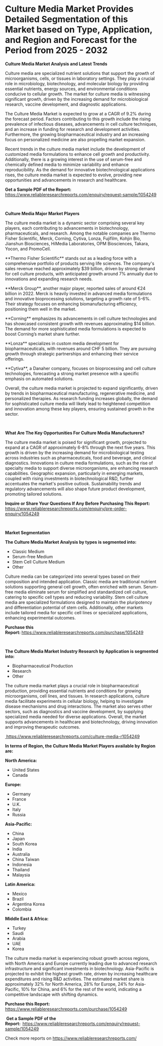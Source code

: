 <p><h1>Culture Media Market Provides Detailed Segmentation of this Market based on Type, Application, and Region and Forecast for the Period from 2025 - 2032</h1></p><p><strong>Culture Media Market Analysis and Latest Trends</strong></p>
<p><p>Culture media are specialized nutrient solutions that support the growth of microorganisms, cells, or tissues in laboratory settings. They play a crucial role in microbiology, biotechnology, and molecular biology by providing essential nutrients, energy sources, and environmental conditions conducive to cellular growth. The market for culture media is witnessing significant growth, driven by the increasing demand for microbiological research, vaccine development, and diagnostic applications.</p><p>The Culture Media Market is expected to grow at a CAGR of 9.2% during the forecast period. Factors contributing to this growth include the rising prevalence of infectious diseases, advancements in cell culture techniques, and an increase in funding for research and development activities. Furthermore, the growing biopharmaceutical industry and an increasing focus on personalized medicine are also propelling market expansion.</p><p>Recent trends in the culture media market include the development of customized media formulations to enhance cell growth and productivity. Additionally, there is a growing interest in the use of serum-free and chemically defined media to minimize variability and enhance reproducibility. As the demand for innovative biotechnological applications rises, the culture media market is expected to evolve, providing new opportunities and advancements in research and healthcare.</p></p>
<p><strong>Get a Sample PDF of the Report:&nbsp;</strong> <a href="https://www.reliableresearchreports.com/enquiry/request-sample/1054249?utm_campaign=2296&utm_medium=2&utm_source=Github&utm_content=ia&utm_term=08032025&utm_id=culture-media">https://www.reliableresearchreports.com/enquiry/request-sample/1054249</a></p>
<p>&nbsp;</p>
<p><strong>Culture Media Major Market Players</strong></p>
<p><p>The culture media market is a dynamic sector comprising several key players, each contributing to advancements in biotechnology, pharmaceuticals, and research. Among the notable companies are Thermo Fisher Scientific, Merck, Corning, Cytiva, Lonza, Fujifilm, Kohjin Bio, Jianshun Biosciences, HiMedia Laboratories, OPM Biosciences, Takara, Yocon, and PromoCell.</p><p>**Thermo Fisher Scientific** stands out as a leading force with a comprehensive portfolio of products serving life sciences. The company's sales revenue reached approximately $39 billion, driven by strong demand for cell culture products, with anticipated growth around 7% annually due to innovations and expanding research needs.</p><p>**Merck Group**, another major player, reported sales of around €24 billion in 2022. Merck is heavily invested in advanced media formulations and innovative bioprocessing solutions, targeting a growth rate of 5-6%. Their strategy focuses on enhancing biomanufacturing efficiency, positioning them well in the market.</p><p>**Corning** emphasizes its advancements in cell culture technologies and has showcased consistent growth with revenues approximating $14 billion. The demand for more sophisticated media formulations is expected to boost Corning’s market share further.</p><p>**Lonza** specializes in custom media development for biopharmaceuticals, with revenues around CHF 5 billion. They are pursuing growth through strategic partnerships and enhancing their service offerings.</p><p>**Cytiva**, a Danaher company, focuses on bioprocessing and cell culture technologies, forecasting a strong market presence with a specific emphasis on automated solutions.</p><p>Overall, the culture media market is projected to expand significantly, driven by trends in biopharmaceutical manufacturing, regenerative medicine, and personalized therapies. As research funding increases globally, the demand for sophisticated culture media will likely lead to heightened competition and innovation among these key players, ensuring sustained growth in the sector.</p></p>
<p>&nbsp;</p>
<p><strong>What Are The Key Opportunities For Culture Media Manufacturers?</strong></p>
<p><p>The culture media market is poised for significant growth, projected to expand at a CAGR of approximately 6-8% through the next five years. This growth is driven by the increasing demand for microbiological testing across industries such as pharmaceuticals, food and beverage, and clinical diagnostics. Innovations in culture media formulations, such as the rise of specialty media to support diverse microorganisms, are enhancing research capabilities. Geographic expansion, particularly in emerging markets, coupled with rising investments in biotechnological R&D, further accentuates the market's positive outlook. Sustainability trends and regulatory advancements will also shape future product development, promoting tailored solutions.</p></p>
<p><strong>Inquire or Share Your Questions If Any Before Purchasing This Report:</strong> <a href="https://www.reliableresearchreports.com/enquiry/pre-order-enquiry/1054249?utm_campaign=2296&utm_medium=2&utm_source=Github&utm_content=ia&utm_term=08032025&utm_id=culture-media">https://www.reliableresearchreports.com/enquiry/pre-order-enquiry/1054249</a></p>
<p>&nbsp;</p>
<p><strong>Market Segmentation</strong></p>
<p><strong>The Culture Media Market Analysis by types is segmented into:</strong></p>
<p><ul><li>Classic Medium</li><li>Serum-free Medium</li><li>Stem Cell Culture Medium</li><li>Other</li></ul></p>
<p><p>Culture media can be categorized into several types based on their composition and intended application. Classic media are traditional nutrient solutions supporting general cell growth, often enriched with serum. Serum-free media eliminate serum for simplified and standardized cell culture, catering to specific cell types and reducing variability. Stem cell culture media are specialized formulations designed to maintain the pluripotency and differentiation potential of stem cells. Additionally, other markets include tailored media for specific cell lines or specialized applications, enhancing experimental outcomes.</p></p>
<p><strong>Purchase this Report:&nbsp;</strong><a href="https://www.reliableresearchreports.com/purchase/1054249?utm_campaign=2296&utm_medium=2&utm_source=Github&utm_content=ia&utm_term=08032025&utm_id=culture-media">https://www.reliableresearchreports.com/purchase/1054249</a></p>
<p>&nbsp;</p>
<p><strong>The Culture Media Market Industry Research by Application is segmented into:</strong></p>
<p><ul><li>Biopharmaceutical Production</li><li>Research</li><li>Other</li></ul></p>
<p><p>The culture media market plays a crucial role in biopharmaceutical production, providing essential nutrients and conditions for growing microorganisms, cell lines, and tissues. In research applications, culture media facilitate experiments in cellular biology, helping to investigate disease mechanisms and drug interactions. The market also serves other sectors, such as diagnostics and vaccine development, by supplying specialized media needed for diverse applications. Overall, the market supports advancements in healthcare and biotechnology, driving innovation and improving therapeutic outcomes.</p></p>
<p><a href="https://www.reliableresearchreports.com/culture-media-r1054249?utm_campaign=2296&utm_medium=2&utm_source=Github&utm_content=ia&utm_term=08032025&utm_id=culture-media">&nbsp;https://www.reliableresearchreports.com/culture-media-r1054249</a></p>
<p><strong>In terms of Region, the Culture Media Market Players available by Region are:</strong></p>
<p>
    <p> <strong> North America: </strong>
        <ul>
            <li>United States</li>
            <li>Canada</li>
        </ul>
        </p> 
    <p> <strong> Europe: </strong>
        <ul>
            <li>Germany</li>
            <li>France</li>
            <li>U.K.</li>
            <li>Italy</li>
            <li>Russia</li>
        </ul>
        </p> 
    <p> <strong> Asia-Pacific: </strong>
        <ul>
            <li>China</li>
            <li>Japan</li>
            <li>South Korea</li>
            <li>India</li>
            <li>Australia</li>
            <li>China Taiwan</li>
            <li>Indonesia</li>
            <li>Thailand</li>
            <li>Malaysia</li>
        </ul>
        </p> 
    <p> <strong> Latin America: </strong>
        <ul>
            <li>Mexico</li>
            <li>Brazil</li>
            <li>Argentina Korea</li>
            <li>Colombia</li>
        </ul>
        </p> 
    <p> <strong> Middle East & Africa: </strong>
        <ul>
            <li>Turkey</li>
            <li>Saudi</li>
            <li>Arabia</li>
            <li>UAE</li>
            <li>Korea</li>
        </ul>
    </p>
    </p>
<p><p>The culture media market is experiencing robust growth across regions, with North America and Europe currently leading due to advanced research infrastructure and significant investments in biotechnology. Asia-Pacific is projected to exhibit the highest growth rate, driven by increasing healthcare expenditures and rising R&D activities. The estimated market share is approximately 32% for North America, 28% for Europe, 24% for Asia-Pacific, 10% for China, and 6% for the rest of the world, indicating a competitive landscape with shifting dynamics.</p></p>
<p><strong>Purchase this Report: </strong><a href="https://www.reliableresearchreports.com/purchase/1054249?utm_campaign=2296&utm_medium=2&utm_source=Github&utm_content=ia&utm_term=08032025&utm_id=culture-media">https://www.reliableresearchreports.com/purchase/1054249</a></p>
<p>&nbsp;<strong>Get a Sample PDF of the Report:&nbsp;&nbsp;</strong><a href="https://www.reliableresearchreports.com/enquiry/request-sample/1054249?utm_campaign=2296&utm_medium=2&utm_source=Github&utm_content=ia&utm_term=08032025&utm_id=culture-media">https://www.reliableresearchreports.com/enquiry/request-sample/1054249</a></p>
<p><strong></strong></p>
<p>Check more reports on <a href="https://www.reliableresearchreports.com/?utm_campaign=2296&utm_medium=2&utm_source=Github&utm_content=ia&utm_term=08032025&utm_id=culture-media">https://www.reliableresearchreports.com/</a></p>